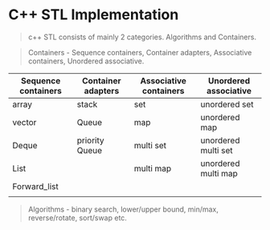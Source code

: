 # C++ STL Implementation

> c++ STL consists of mainly 2 categories. Algorithms and Containers.

> Containers - Sequence containers, Container adapters, Associative containers, Unordered associative.


| Sequence containers | Container adapters | Associative containers |  Unordered associative |
|---------------------|--------------------|------------------------|------------------------|
|array   | stack | set | unordered set | 
|vector | Queue| map | unordered map | 
|Deque | priority Queue |multi set | unordered multi set |
|List |        | multi map | unordered multi map | 
|Forward_list |     |           |         | 
|          |       |           |                 |

> Algorithms - binary search, lower/upper bound, min/max, reverse/rotate, sort/swap etc.



